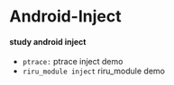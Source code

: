 # Android-Inject
#### study android inject
- `ptrace:` ptrace inject demo
- `riru_module inject` riru_module demo
